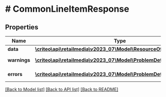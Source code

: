# # CommonLineItemResponse

## Properties

Name | Type | Description | Notes
------------ | ------------- | ------------- | -------------
**data** | [**\criteo\api\retailmedia\v2023_07\Model\ResourceOfCommonLineItem**](ResourceOfCommonLineItem.md) |  | [optional]
**warnings** | [**\criteo\api\retailmedia\v2023_07\Model\ProblemDetails[]**](ProblemDetails.md) |  | [optional] [readonly]
**errors** | [**\criteo\api\retailmedia\v2023_07\Model\ProblemDetails[]**](ProblemDetails.md) |  | [optional] [readonly]

[[Back to Model list]](../../README.md#models) [[Back to API list]](../../README.md#endpoints) [[Back to README]](../../README.md)
